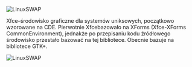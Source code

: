![LinuxSWAP](1_03_03_xfce.png)

Xfce–środowisko graficzne dla systemów uniksowych, początkowo wzorowane na CDE. Pierwotnie Xfcebazowało na XForms (Xfce-XForms CommonEnvironment), jednakże po przepisaniu kodu źródłowego środowisko przestało bazować na tej bibliotece. Obecnie bazuje na bibliotece GTK+.

![LinuxSWAP](1_03_03_xfce2.png)
